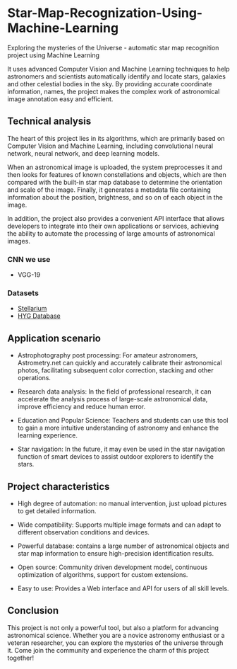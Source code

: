 # Star-Map-Recognization-Using-Machine-Learning

Exploring the mysteries of the Universe - automatic star map recognition project using Machine Learning 

It uses advanced Computer Vision and Machine Learning techniques to help astronomers and scientists automatically identify and locate stars, galaxies and other celestial bodies in the sky. By providing accurate coordinate information, names, the project makes the complex work of astronomical image annotation easy and efficient. 
 
## Technical analysis 
The heart of this project lies in its algorithms, which are primarily based on Computer Vision and Machine Learning, including convolutional neural network, neural network, and deep learning models. 

When an astronomical image is uploaded, the system preprocesses it and then looks for features of known constellations and objects, which are then compared with the built-in star map database to determine the orientation and scale of the image. Finally, it generates a metadata file containing information about the position, brightness, and so on of each object in the image. 
 
In addition, the project also provides a convenient API interface that allows developers to integrate into their own applications or services, achieving the ability to automate the processing of large amounts of astronomical images. 

### CNN we use
- VGG-19

### Datasets
- [Stellarium](https://stellarium.org/) 
- [HYG Database](https://www.astronexus.com/hyg) 
 
## Application scenario 
- Astrophotography post processing: For amateur astronomers, Astrometry.net can quickly and accurately calibrate their astronomical photos, facilitating subsequent color correction, stacking and other operations. 
 
- Research data analysis: In the field of professional research, it can accelerate the analysis process of large-scale astronomical data, improve efficiency and reduce human error. 
 
- Education and Popular Science: Teachers and students can use this tool to gain a more intuitive understanding of astronomy and enhance the learning experience. 
 
- Star navigation: In the future, it may even be used in the star navigation function of smart devices to assist outdoor explorers to identify the stars. 
 
## Project characteristics 
- High degree of automation: no manual intervention, just upload pictures to get detailed information. 
 
- Wide compatibility: Supports multiple image formats and can adapt to different observation conditions and devices. 
 
- Powerful database: contains a large number of astronomical objects and star map information to ensure high-precision identification results. 
 
- Open source: Community driven development model, continuous optimization of algorithms, support for custom extensions. 
 
- Easy to use: Provides a Web interface and API for users of all skill levels. 
 
## Conclusion 
This project is not only a powerful tool, but also a platform for advancing astronomical science. Whether you are a novice astronomy enthusiast or a veteran researcher, you can explore the mysteries of the universe through it. Come join the community and experience the charm of this project together! 
